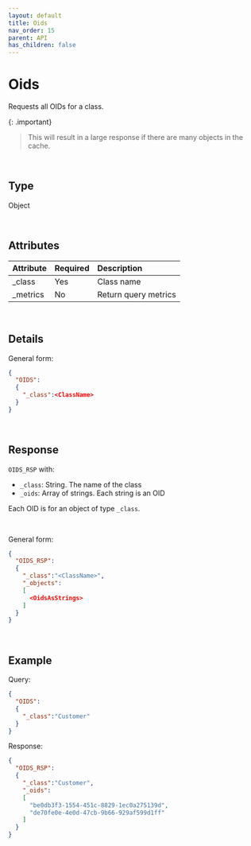 ```yaml
---
layout: default
title: Oids
nav_order: 15
parent: API
has_children: false
---
```


# Oids
Requests all OIDs for a class.

{: .important}
> This will result in a large response if there are many objects in the cache.


<br/>


## Type
Object

<br/>

## Attributes

| Attribute | Required  | Description      |
|:-----     |:---       |:-------               |
| _class    | Yes       | Class name  |
| _metrics  | No        | Return query metrics  |

<br/>

## Details

General form:

```json
{
  "OIDS":
  {
    "_class":<ClassName>
  }
}
```

<br/>

## Response
`OIDS_RSP` with:

- `_class`: String. The name of the class
- `_oids`: Array of strings. Each string is an OID

Each OID is for an object of type `_class`.

<br/>

General form:

```json
{
  "OIDS_RSP":
  {
    "_class":"<ClassName>",
    "_objects":
    [
      <OidsAsStrings>
    ]
  }
}
```

<br/>

## Example

Query:

```json
{
  "OIDS":
  {
    "_class":"Customer"
  }
}
```

Response:

```json
{
  "OIDS_RSP":
  {
    "_class":"Customer",
    "_oids":
    [
      "be0db3f3-1554-451c-8829-1ec0a275139d",
      "de70fe0e-4e0d-47cb-9b66-929af599d1ff"
    ]
  }
}
```
